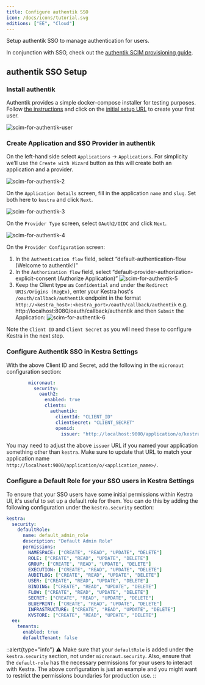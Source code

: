 ```yaml
---
title: Configure authentik SSO
icon: /docs/icons/tutorial.svg
editions: ["EE", "Cloud"]
---
```


Setup authentik SSO to manage authentication for users.

In conjunction with SSO, check out the [authentik SCIM provisioning guide](../scim/authentik.md).

## authentik SSO Setup

### Install authentik

Authentik provides a simple docker-compose installer for testing purposes. Follow [the instructions](https://docs.goauthentik.io/docs/installation/docker-compose) and click on the [initial setup URL](http://docker.for.mac.localhost:9000/if/flow/initial-setup/) to create your first user.

![scim-for-authentik-user](/docs/enterprise/scim/authentik/authentik1.png)

### Create Application and SSO Provider in authentik

On the left-hand side select `Applications` → `Applications`. For simplicity we’ll use the `Create with Wizard` button as this will create both an application and a provider.

![scim-for-authentik-2](/docs/enterprise/scim/authentik/authentik2.png)

On the `Application Details` screen, fill in the application `name` and `slug`. Set both here to `kestra` and click `Next`.

![scim-for-authentik-3](/docs/enterprise/scim/authentik/authentik3.png)

On the `Provider Type` screen, select `OAuth2/OIDC` and click `Next`.

![scim-for-authentik-4](/docs/enterprise/scim/authentik/authentik4.png)

On the `Provider Configuration` screen:
1. In the `Authentication flow` field, select “default-authentication-flow (Welcome to authentik!)”
2. In the `Authorization flow` field, select “default-provider-authorization-explicit-consent (Authorize Application)”
![scim-for-authentik-5](/docs/enterprise/scim/authentik/authentik5.png)
3. Keep the Client type as `Confidential` and under the `Redirect URIs/Origins (RegEx)`, enter your Kestra host's `/oauth/callback/authentik` endpoint in the format `http://<kestra_host>:<kestra_port>/oauth/callback/authentik` e.g. http://localhost:8080/oauth/callback/authentik and then `Submit` the Application:
![scim-for-authentik-6](/docs/enterprise/scim/authentik/authentik6.png)

Note the `Client ID` and `Client Secret` as you will need these to configure Kestra in the next step.

### Configure Authentik SSO in Kestra Settings

With the above Client ID and Secret, add the following in the `micronaut` configuration section:

```yaml
        micronaut:
          security:
            oauth2:
              enabled: true
              clients:
                authentik:
                  clientId: "CLIENT_ID"
                  clientSecret: "CLIENT_SECRET"
                  openid:
                    issuer: "http://localhost:9000/application/o/kestra/"
```

You may need to adjust the above `issuer` URL if you named your application something other than `kestra`. Make sure to update that URL to match your application name `http://localhost:9000/application/o/<application_name>/`.

### Configure a Default Role for your SSO users in Kestra Settings

To ensure that your SSO users have some initial permissions within Kestra UI, it's useful to set up a default role for them. You can do this by adding the following configuration under the `kestra.security` section:

```yaml
kestra:
  security:
    defaultRole:
      name: default_admin_role
      description: "Default Admin Role"
      permissions:
        NAMESPACE: ["CREATE", "READ", "UPDATE", "DELETE"]
        ROLE: ["CREATE", "READ", "UPDATE", "DELETE"]
        GROUP: ["CREATE", "READ", "UPDATE", "DELETE"]
        EXECUTION: ["CREATE", "READ", "UPDATE", "DELETE"]
        AUDITLOG: ["CREATE", "READ", "UPDATE", "DELETE"]
        USER: ["CREATE", "READ", "UPDATE", "DELETE"]
        BINDING: ["CREATE", "READ", "UPDATE", "DELETE"]
        FLOW: ["CREATE", "READ", "UPDATE", "DELETE"]
        SECRET: ["CREATE", "READ", "UPDATE", "DELETE"]
        BLUEPRINT: ["CREATE", "READ", "UPDATE", "DELETE"]
        INFRASTRUCTURE: ["CREATE", "READ", "UPDATE", "DELETE"]
        KVSTORE: ["CREATE", "READ", "UPDATE", "DELETE"]
  ee:
    tenants:
      enabled: true
      defaultTenant: false
```

::alert{type="info"}
⚠️ Make sure that your `defaultRole` is added under the `kestra.security` section, not under `micronaut.security`. Also, ensure that the `default-role` has the necessary permissions for your users to interact with Kestra. The above configuration is just an example and you might want to restrict the permissions boundaries for production use.
::
